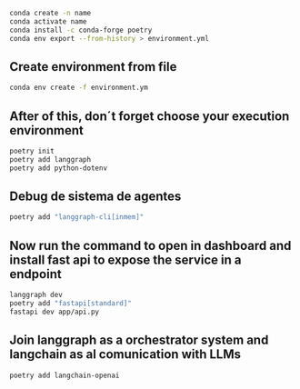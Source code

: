 ```bash
conda create -n name
conda activate name
conda install -c conda-forge poetry
conda env export --from-history > environment.yml
```

## Create environment from file

```bash
conda env create -f environment.ym
```

## After of this, don´t forget choose your execution environment

```bash
poetry init
poetry add langgraph
poetry add python-dotenv
```

## Debug de sistema de agentes

```bash
poetry add "langgraph-cli[inmem]"
```

## Now run the command to open in dashboard and install fast api to expose the service in a endpoint

```bash
langgraph dev
poetry add "fastapi[standard]"
fastapi dev app/api.py
```

## Join langgraph as a orchestrator system and langchain as al comunication with LLMs

```bash
poetry add langchain-openai
```
